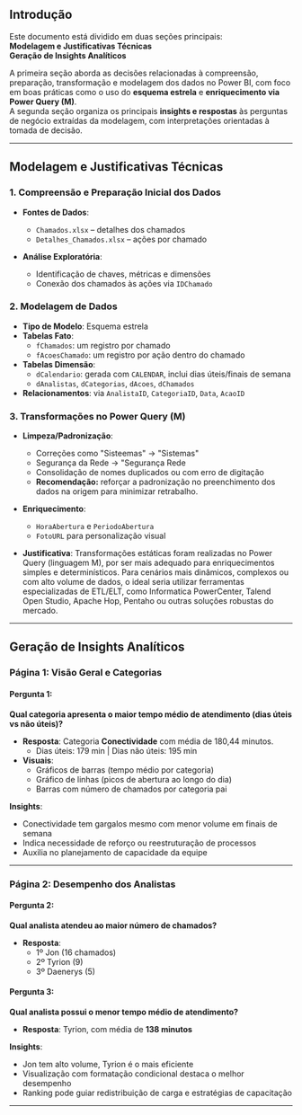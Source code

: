 ## Introdução

Este documento está dividido em duas seções principais:  
**Modelagem e Justificativas Técnicas**  
**Geração de Insights Analíticos**

A primeira seção aborda as decisões relacionadas à compreensão, preparação, transformação e modelagem dos dados no Power BI, com foco em boas práticas como o uso do **esquema estrela** e **enriquecimento via Power Query (M)**.  
A segunda seção organiza os principais **insights e respostas** às perguntas de negócio extraídas da modelagem, com interpretações orientadas à tomada de decisão.

---

## Modelagem e Justificativas Técnicas

### 1. Compreensão e Preparação Inicial dos Dados

- **Fontes de Dados**:  
  - `Chamados.xlsx` – detalhes dos chamados  
  - `Detalhes_Chamados.xlsx` – ações por chamado

- **Análise Exploratória**:
  - Identificação de chaves, métricas e dimensões
  - Conexão dos chamados às ações via `IDChamado`

### 2. Modelagem de Dados

- **Tipo de Modelo**: Esquema estrela
- **Tabelas Fato**:
  - `fChamados`: um registro por chamado
  - `fAcoesChamado`: um registro por ação dentro do chamado
- **Tabelas Dimensão**:
  - `dCalendario`: gerada com `CALENDAR`, inclui dias úteis/finais de semana
  - `dAnalistas`, `dCategorias`, `dAcoes`, `dChamados`
- **Relacionamentos**: via `AnalistaID`, `CategoriaID`, `Data`, `AcaoID`

### 3. Transformações no Power Query (M)

- **Limpeza/Padronização**:
  - Correções como "Sisteemas" → "Sistemas"
  - Segurança da Rede → "Segurança Rede
  - Consolidação de nomes duplicados ou com erro de digitação
  - **Recomendação:** reforçar a padronização no preenchimento dos dados na origem para minimizar retrabalho.
- **Enriquecimento**:
  - `HoraAbertura` e `PeriodoAbertura`
  - `FotoURL` para personalização visual

- **Justificativa**: Transformações estáticas foram realizadas no Power Query (linguagem M), por ser mais adequado para enriquecimentos simples e determinísticos. Para cenários mais dinâmicos, complexos ou com alto volume de dados, o ideal seria utilizar ferramentas especializadas de ETL/ELT, como Informatica PowerCenter, Talend Open Studio, Apache Hop, Pentaho ou outras soluções robustas do mercado.

---

## Geração de Insights Analíticos

### Página 1: Visão Geral e Categorias

#### Pergunta 1:
**Qual categoria apresenta o maior tempo médio de atendimento (dias úteis vs não úteis)?**

- **Resposta**: Categoria **Conectividade** com média de 180,44 minutos.
  - Dias úteis: 179 min | Dias não úteis: 195 min
- **Visuais**:
  - Gráficos de barras (tempo médio por categoria)
  - Gráfico de linhas (picos de abertura ao longo do dia)
  - Barras com número de chamados por categoria pai

**Insights**:
- Conectividade tem gargalos mesmo com menor volume em finais de semana
- Indica necessidade de reforço ou reestruturação de processos
- Auxilia no planejamento de capacidade da equipe

---

### Página 2: Desempenho dos Analistas

#### Pergunta 2:
**Qual analista atendeu ao maior número de chamados?**

- **Resposta**: 
  - 1º Jon (16 chamados)
  - 2º Tyrion (9)
  - 3º Daenerys (5)

#### Pergunta 3:
**Qual analista possui o menor tempo médio de atendimento?**

- **Resposta**: Tyrion, com média de **138 minutos**

**Insights**:
- Jon tem alto volume, Tyrion é o mais eficiente
- Visualização com formatação condicional destaca o melhor desempenho
- Ranking pode guiar redistribuição de carga e estratégias de capacitação

---

